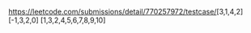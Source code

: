 https://leetcode.com/submissions/detail/770257972/testcase/
​
[3,1,4,2]
[-1,3,2,0]
[1,3,2,4,5,6,7,8,9,10]
